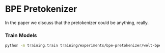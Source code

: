 # BPE Pretokenizer

In the paper we discuss that the pretokenizer could be anything, really.


### Train Models

```bash
python -m training.train training/experiments/bpe-pretokenizer/welt-bpe-14m.yaml
```